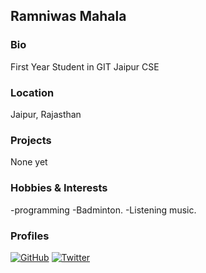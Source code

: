 ## Ramniwas Mahala

### Bio
First Year Student in GIT Jaipur CSE

### Location 
Jaipur, Rajasthan

### Projects
None yet 

### Hobbies & Interests
-programming
-Badminton. 
-Listening music.

### Profiles
[![GitHub][github-img]](https://github.com/RamniwasMahala007) 
[![Twitter][twitter-img]](https://twitter.com/Ramniwasmahal14)


<!-- Don't edit the below 2 lines -->
[twitter-img]: https://i.imgur.com/wWzX9uB.png
[github-img]: https://i.imgur.com/9I6NRUm.png